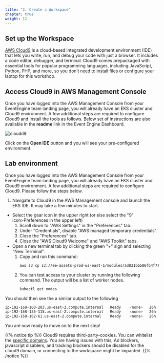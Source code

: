 ```yaml
---
title: "2. Create a Workspace"
chapter: true
weight: 12
---
```


## Set up the Workspace

[AWS Cloud9](https://aws.amazon.com/cloud9/) is a cloud-based integrated development environment (IDE) that lets you write, run, and debug your code with just a browser. It includes a code editor, debugger, and terminal. Cloud9 comes prepackaged with essential tools for popular programming languages, including JavaScript, Python, PHP, and more, so you don’t need to install files or configure your laptop for this workshop.

## Access Cloud9 in AWS Management Console 

Once you have logged into the AWS Management Console from your EventEngine team landing page, you will already have an EKS cluster and Cloud9 environment. A few additional steps are required to configure Cloud9 and install the tools as follows. Below set of instructions are also available in the **readme** link in the Event Engine Dashboard.


![cloudd9](/images/event-engine-cloud9-dashboard.png)

Click on the **Open IDE** button and you will see your pre-configured environment. 

## Lab environment
Once you have logged into the AWS Management Console from your EventEngine team landing page, you will already have an EKS cluster and Cloud9 environment. A few additional steps are required to configure Cloud9. Please follow the steps below.

1. Navigate to Cloud9 in the AWS Management console and launch the EKS IDE. It may take a few minutes to start.
* Select the gear icon in the upper right (or else select the "9" icon>Preferences in the upper left)
    1. Scroll down to "AWS Settings" in the "Preferences" tab.
    2. Under "Credentials", disable "AWS managed temporary credentials".
    3. Close the "Preferences" tab.
    4. Close the "AWS Cloud9 Welcome" and "AWS Toolkit" tabs.
* Open a new terminal tab by clicking the green "+" sign and selecting "New Terminal".
    1. Copy and run this command:
       ```bash
       aws s3 cp s3://ee-assets-prod-us-east-1/modules/ad831bb586fb4f77ad39569fdf52fe6d/v1/eksinit.sh . && chmod +x eksinit.sh && ./eksinit.sh ; source ~/.bash_profile
       ```
    2. You can test access to your cluster by running the following command. The output will be a list of worker nodes.
       ```bash
       kubectl get nodes
       ```
You should then see the a similar output to the following

```bash
ip-192-168-103-203.us-east-2.compute.internal   Ready    <none>   26h   v1.20.11-eks-f17b81
ip-192-168-135-115.us-east-2.compute.internal   Ready    <none>   26h   v1.20.11-eks-f17b81
ip-192-168-162-61.us-east-2.compute.internal    Ready    <none>   26h   v1.20.11-eks-f17b81
```

You are now ready to move on to the next step!

{{% notice tip %}}
Cloud9 requires third-party-cookies. You can whitelist the [specific domains](https://docs.aws.amazon.com/cloud9/latest/user-guide/troubleshooting.html#troubleshooting-env-loading).  You are having issues with this, Ad blockers, javascript disablers, and tracking blockers should be disabled for the cloud9 domain, or connecting to the workspace might be impacted.
{{% /notice %}}
